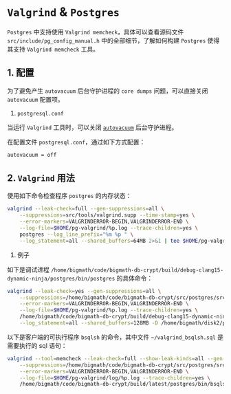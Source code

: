 
# `Valgrind` & `Postgres`

`Postgres` 中支持使用 `Valgrind memcheck`，具体可以查看源码文件 `src/include/pg_config_manual.h` 中的全部细节，了解如何构建 `Postgres` 使得其支持 `Valgrind memcheck` 工具。

## 1. 配置

为了避免产生 `autovacuum` 后台守护进程的 `core dumps` 问题，可以直接关闭 `autovacuum` 配置项。

1. `postgresql.conf`

当运行 `Valgrind` 工具时，可以关闭 [`autovacuum`](https://www.postgresql.org/docs/current/routine-vacuuming.html) 后台守护进程。

在配置文件 `postgresql.conf`，通过如下方式配置：

```bash
autovacuum = off
```

## 2. `Valgrind` 用法

使用如下命令检查程序 `postgres` 的内存状态：

```bash
valgrind --leak-check=full --gen-suppressions=all \
    --suppressions=src/tools/valgrind.supp --time-stamp=yes \
    --error-markers=VALGRINDERROR-BEGIN,VALGRINDERROR-END \
    --log-file=$HOME/pg-valgrind/%p.log --trace-children=yes \
    postgres --log_line_prefix="%m %p " \
    --log_statement=all --shared_buffers=64MB 2>&1 | tee $HOME/pg-valgrind/postmaster.log
```

1. 例子

如下是调试进程 `/home/bigmath/code/bigmath-db-crypt/build/debug-clang15-dynamic-ninja/postgres/bin/postgres` 的具体命令：

```bash
valgrind --leak-check=yes --gen-suppressions=all \
    --suppressions=/home/bigmath/code/bigmath-db-crypt/src/postgres/src/tools/valgrind.supp --time-stamp=yes \
    --error-markers=VALGRINDERROR-BEGIN,VALGRINDERROR-END \
    --log-file=$HOME/pg-valgrind/%p.log --trace-children=yes \
    /home/bigmath/code/bigmath-db-crypt/build/debug-clang15-dynamic-ninja/postgres/bin/postgres --log_line_prefix="%m %p " \
    --log_statement=all --shared_buffers=128MB -D /home/bigmath/disk2/pg_data -c config_file=/home/bigmath/disk2/pg_data/bsql_pg.conf -c hba_file=/home/bigmath/disk2/pg_data/bsql_hba.conf 2>&1 | tee $HOME/pg-valgrind/postmaster.log
```

以下是客户端的可执行程序 `bsqlsh` 的命令，其中文件 `~/valgrind_bsqlsh.sql` 是需要执行的 sql 语句：

```bash
valgrind --tool=memcheck --leak-check=full --show-leak-kinds=all --gen-suppressions=all \
    --suppressions=/home/bigmath/code/bigmath-db-crypt/src/postgres/src/tools/valgrind.supp --time-stamp=yes \
    --error-markers=VALGRINDERROR-BEGIN,VALGRINDERROR-END \
    --log-file=$HOME/pg-valgrind/log/%p.log --trace-children=yes \
    /home/bigmath/code/bigmath-db-crypt/build/latest/postgres/bin/bsqlsh -C -f /home/bigmath/pg-valgrind/test_sql/create_cmk.sql 2>&1 | tee $HOME/pg-valgrind/postmaster.log
```
